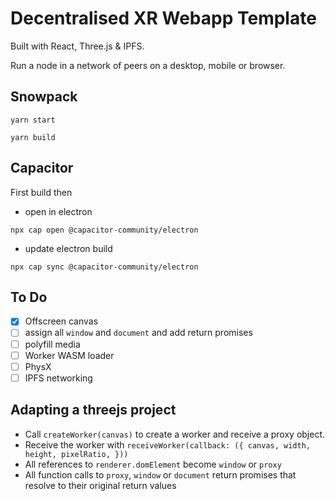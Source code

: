 # Decentralised XR Webapp Template

Built with React, Three.js & IPFS.

Run a node in a network of peers on a desktop, mobile or browser.

## Snowpack

`yarn start`

`yarn build`

## Capacitor

First build then

- open in electron

`npx cap open @capacitor-community/electron`

- update electron build 

`npx cap sync @capacitor-community/electron`



## To Do

- [x] Offscreen canvas
- [ ] assign all `window` and `document` and add return promises
- [ ] polyfill media
- [ ] Worker WASM loader
- [ ] PhysX
- [ ] IPFS networking

## Adapting a threejs project

- Call `createWorker(canvas)` to create a worker and receive a proxy object.
- Receive the worker with `receiveWorker(callback: ({ canvas, width, height, pixelRatio, }))`
- All references to `renderer.domElement` become `window` or `proxy`
- All function calls to `proxy`, `window` or `document` return promises that resolve to their original return values